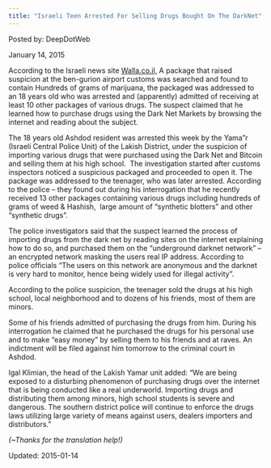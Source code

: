 ```yaml
---
title: "Israeli Teen Arrested For Selling Drugs Bought On The DarkNet"
---
```



Posted by: DeepDotWeb 

<span>January 14, 2015</span>


<p>According to the Israeli news site <a href="http://news.walla.co.il/item/2819632">Walla.co.il,</a> A package that raised suspicion at the ben-gurion airport customs was searched and found to contain Hundreds of grams of marijuana, the packaged was addressed to an 18 years old who was arrested and (apparently) admitted of receiving at least 10 other packages of various drugs. The suspect claimed that he learned how to purchase drugs using the Dark Net Markets by browsing the internet and reading about the subject.</p>
<p>The 18 years old Ashdod resident was arrested this week by the Yama&#8221;r (Israeli Central Police Unit) of the Lakish District, under the suspicion of importing various drugs that were purchased using the Dark Net and Bitcoin and selling them at his high school.  The investigation started after customs inspectors noticed a suspicious packaged and proceeded to open it. The package was addressed to the teenager, who was later arrested. According to the police &#8211; they found out during his interrogation that he recently received 13 other packages containing various drugs including hundreds of grams of weed &amp; Hashish,  large amount of &#8220;synthetic blotters&#8221; and other &#8220;synthetic drugs&#8221;.</p>
<p>The police investigators said that the suspect learned the process of importing drugs from the dark net by reading sites on the internet explaining how to do so, and purchased them on the &#8220;underground darknet network&#8221; &#8211; an encrypted network masking the users real IP address. According to police officials &#8220;The users on this network are anonymous and the darknet is very hard to monitor, hence being widely used for illegal activity&#8221;.</p>
<p>According to the police suspicion, the teenager sold the drugs at his high school, local neighborhood and to dozens of his friends, most of them are minors.</p>
<p>Some of his friends admitted of purchasing the drugs from him. During his interrogation he claimed that he purchased the drugs for his personal use and to make &#8220;easy money&#8221; by selling them to his friends and at raves. An indictment will be filed against him tomorrow to the criminal court in Ashdod.</p>
<p>Igal Klimian, the head of the Lakish Yamar unit added: &#8220;We are being exposed to a disturbing phenomenon of purchasing drugs over the internet that is being conducted like a real underworld. Importing drugs and distributing them among minors, high school students is s<span id="result_box" class="short_text" lang="en"><span class="hps">evere</span></span> and dangerous. The southern district police will continue to enforce the drugs laws utilizing large variety of means against users, dealers importers and distributors.&#8221;</p>
<p><em>(~Thanks for the translation help!)</em></p>

Updated: 2015-01-14

